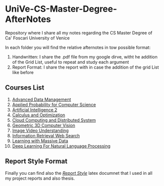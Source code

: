 # UniVe-CS-Master-Degree-AfterNotes
Repository where I share all my notes regarding the CS Master Degree of Ca' Foscari University of Venice

In each folder you will find the relative afternotes in tow possible format:
1. Handwritten: I share the .pdf file from my google dirve, witht he addition of the Grid List, useful to repeat and study each argument
2. Report Format: I share the report with in case the addition of the grid List like before

## Courses List
1. [Advanced Data Management](https://github.com/zuliani99/UniVe-CS-Master-Degree-AfterNotes/tree/main/Advanced%20Data%20Management)
2. [Applied Probability for Computer Science](https://github.com/zuliani99/UniVe-CS-Master-Degree-AfterNotes/tree/main/Applied%20Probability%20for%20CS)
3. [Artificial Intelligence 2](https://github.com/zuliani99/UniVe-CS-Master-Degree-AfterNotes/tree/main/Artificial%20Intelligence%202)
4. [Calculus and Optimization](https://github.com/zuliani99/UniVe-CS-Master-Degree-AfterNotes/tree/main/Calculus%20and%20Optimization)
5. [Cloud Computing and Distributed System](https://github.com/zuliani99/UniVe-CS-Master-Degree-AfterNotes/tree/main/Cloud%20Computing%20and%20Distributed%20System)
6. [Geometric 3D Computer Vision](https://github.com/zuliani99/UniVe-CS-Master-Degree-AfterNotes/tree/main/Geometric%203D%20Computer%20Vision)
7. [Image Video Understanding](https://github.com/zuliani99/UniVe-CS-Master-Degree-AfterNotes/tree/main/Image%20Video%20Understanding)
8. [Information Retrieval Web Search](https://github.com/zuliani99/UniVe-CS-Master-Degree-AfterNotes/tree/main/Information%20Retrieval%20Web%20Search)
9. [Learning with Massive Data](https://github.com/zuliani99/UniVe-CS-Master-Degree-AfterNotes/tree/main/Learning%20with%20Massive%20Data)
10. [Deep Learning For Natural Language Processing](https://github.com/zuliani99/UniVe-CS-Master-Degree-AfterNotes/tree/main/Deep%20Learning%20for%20Natural%20Language%20Processing)


## Report Style Format
Finally you can find also the [*Report Style*](https://github.com/zuliani99/UniVe-CS-Master-Degree-AfterNotes/tree/main/Report%20Style) latex documnet that I used in all my project reports and also thesis.
